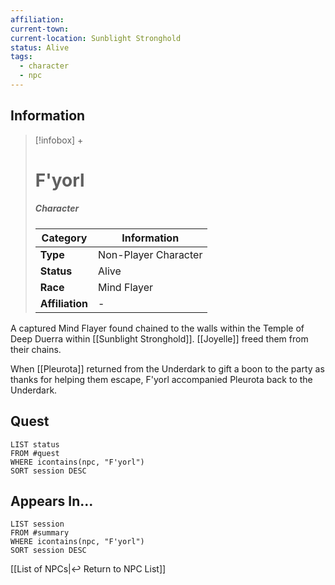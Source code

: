 ```yaml
---
affiliation: 
current-town: 
current-location: Sunblight Stronghold
status: Alive
tags:
  - character
  - npc
---
```


## Information
> [!infobox] +
> # F'yorl
> ##### Character
> | Category | Information |
> | ---- | ---- |
> | **Type** | Non-Player Character |
> | **Status** | Alive |
> | **Race** | Mind Flayer |
> | **Affiliation** | - |

A captured Mind Flayer found chained to the walls within the Temple of Deep Duerra within [[Sunblight Stronghold]]. [[Joyelle]] freed them from their chains.

When [[Pleurota]] returned from the Underdark to gift a boon to the party as thanks for helping them escape, F'yorl accompanied Pleurota back to the Underdark.

## Quest

```dataview
LIST status
FROM #quest 
WHERE icontains(npc, "F'yorl")
SORT session DESC
```

## Appears In...
```dataview
LIST session
FROM #summary
WHERE icontains(npc, "F'yorl")
SORT session DESC
```

[[List of NPCs|↩️ Return to NPC List]]